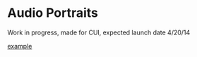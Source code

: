 # Audio Portraits #

Work in progress, made for CUI, expected launch date 4/20/14 

[example](http://www.robertrdenton.com/examples/audioPortrait)
